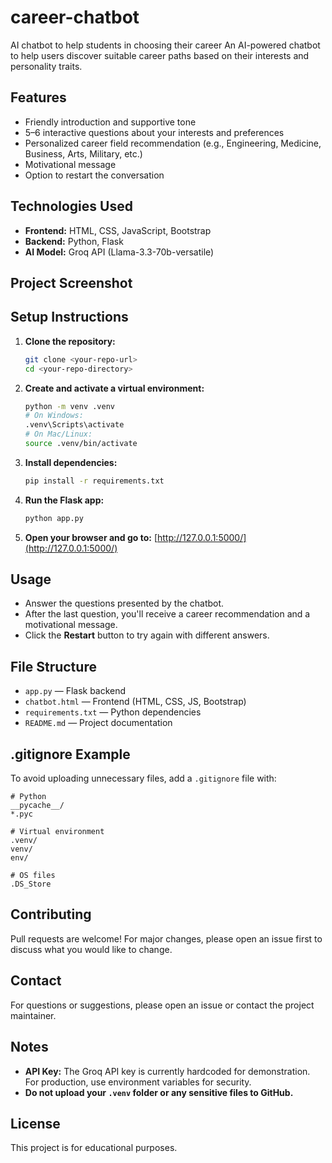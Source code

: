 # career-chatbot
AI chatbot to help students in choosing their career
An AI-powered chatbot to help users discover suitable career paths based on their interests and personality traits.

## Features
- Friendly introduction and supportive tone
- 5–6 interactive questions about your interests and preferences
- Personalized career field recommendation (e.g., Engineering, Medicine, Business, Arts, Military, etc.)
- Motivational message
- Option to restart the conversation

## Technologies Used
- **Frontend:** HTML, CSS, JavaScript, Bootstrap
- **Backend:** Python, Flask
- **AI Model:** Groq API (Llama-3.3-70b-versatile)

## Project Screenshot
<!-- Uncomment and add a screenshot if desired -->
<!-- ![Chatbot Screenshot](screenshot.png) -->

## Setup Instructions

1. **Clone the repository:**
   ```bash
   git clone <your-repo-url>
   cd <your-repo-directory>
   ```

2. **Create and activate a virtual environment:**
   ```bash
   python -m venv .venv
   # On Windows:
   .venv\Scripts\activate
   # On Mac/Linux:
   source .venv/bin/activate
   ```

3. **Install dependencies:**
   ```bash
   pip install -r requirements.txt
   ```

4. **Run the Flask app:**
   ```bash
   python app.py
   ```

5. **Open your browser and go to:**
   [http://127.0.0.1:5000/](http://127.0.0.1:5000/)

## Usage
- Answer the questions presented by the chatbot.
- After the last question, you'll receive a career recommendation and a motivational message.
- Click the **Restart** button to try again with different answers.

## File Structure
- `app.py` — Flask backend
- `chatbot.html` — Frontend (HTML, CSS, JS, Bootstrap)
- `requirements.txt` — Python dependencies
- `README.md` — Project documentation

## .gitignore Example
To avoid uploading unnecessary files, add a `.gitignore` file with:
```
# Python
__pycache__/
*.pyc

# Virtual environment
.venv/
venv/
env/

# OS files
.DS_Store
```

## Contributing
Pull requests are welcome! For major changes, please open an issue first to discuss what you would like to change.

## Contact
For questions or suggestions, please open an issue or contact the project maintainer.

## Notes
- **API Key:** The Groq API key is currently hardcoded for demonstration. For production, use environment variables for security.
- **Do not upload your `.venv` folder or any sensitive files to GitHub.**

## License
This project is for educational purposes. 
